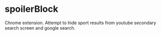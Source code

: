 # spoilerBlock
Chrome extension. Attempt to hide sport results from youtube secondary search screen and google search.
